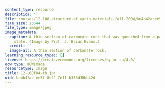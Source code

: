 ```yaml
---
content_type: resource
description: ''
file: courses/12-108-structure-of-earth-materials-fall-2004/be4b42acee5f8d217e11b353d30bb42d_12-108f04-th.jpg
file_size: 13644
file_type: image/jpeg
image_metadata:
  caption: A thin section of carbonate rock that was quenched from a partially molten
    state. (Image by Prof. J. Brian Evans.)
  credit: ''
  image-alt: A thin section of carbonate rock.
learning_resource_types: []
license: https://creativecommons.org/licenses/by-nc-sa/4.0/
ocw_type: OCWImage
resourcetype: Image
title: 12-108f04-th.jpg
uid: be4b42ac-ee5f-8d21-7e11-b353d30bb42d
---
```

